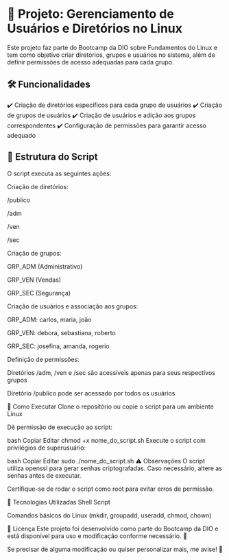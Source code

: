 
# 📂 Projeto: Gerenciamento de Usuários e Diretórios no Linux
Este projeto faz parte do Bootcamp da DIO sobre Fundamentos do Linux e tem como objetivo criar diretórios, grupos e usuários no sistema, além de definir permissões de acesso adequadas para cada grupo.

## 🛠️ Funcionalidades
✔️ Criação de diretórios específicos para cada grupo de usuários
✔️ Criação de grupos de usuários
✔️ Criação de usuários e adição aos grupos correspondentes
✔️ Configuração de permissões para garantir acesso adequado

## 📜 Estrutura do Script
O script executa as seguintes ações:

Criação de diretórios:

/publico

/adm

/ven

/sec

Criação de grupos:

GRP_ADM (Administrativo)

GRP_VEN (Vendas)

GRP_SEC (Segurança)

Criação de usuários e associação aos grupos:

GRP_ADM: carlos, maria, joão

GRP_VEN: debora, sebastiana, roberto

GRP_SEC: josefina, amanda, rogerio

Definição de permissões:

Diretórios /adm, /ven e /sec são acessíveis apenas para seus respectivos grupos

Diretório /publico pode ser acessado por todos os usuários

🚀 Como Executar
Clone o repositório ou copie o script para um ambiente Linux

Dê permissão de execução ao script:

bash
Copiar
Editar
chmod +x nome_do_script.sh
Execute o script com privilégios de superusuário:

bash
Copiar
Editar
sudo ./nome_do_script.sh
⚠️ Observações
O script utiliza openssl para gerar senhas criptografadas. Caso necessário, altere as senhas antes de executar.

Certifique-se de rodar o script como root para evitar erros de permissão.

📌 Tecnologias Utilizadas
Shell Script

Comandos básicos do Linux (mkdir, groupadd, useradd, chmod, chown)

📄 Licença
Este projeto foi desenvolvido como parte do Bootcamp da DIO e está disponível para uso e modificação conforme necessário. 🚀

Se precisar de alguma modificação ou quiser personalizar mais, me avise! 🚀
